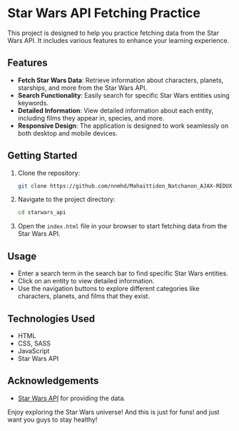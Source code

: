 # Star Wars API Fetching Practice

This project is designed to help you practice fetching data from the Star Wars API. It includes various features to enhance your learning experience.

## Features

- **Fetch Star Wars Data**: Retrieve information about characters, planets, starships, and more from the Star Wars API.
- **Search Functionality**: Easily search for specific Star Wars entities using keywords.
- **Detailed Information**: View detailed information about each entity, including films they appear in, species, and more.
- **Responsive Design**: The application is designed to work seamlessly on both desktop and mobile devices.

## Getting Started

1. Clone the repository:
   ```bash
   git clone https://github.com/nnmhd/Mahaittidon_Natchanon_AJAX-REDUX.git
   ```
2. Navigate to the project directory:
   ```bash
   cd starwars_api
   ```
3. Open the `index.html` file in your browser to start fetching data from the Star Wars API.

## Usage

- Enter a search term in the search bar to find specific Star Wars entities.
- Click on an entity to view detailed information.
- Use the navigation buttons to explore different categories like characters, planets, and films that they exist.

## Technologies Used

- HTML
- CSS, SASS
- JavaScript
- Star Wars API

## Acknowledgements

- [Star Wars API](https://swapi.dev/) for providing the data.

Enjoy exploring the Star Wars universe!
And this is just for funs! and just want you guys to stay healthy!

